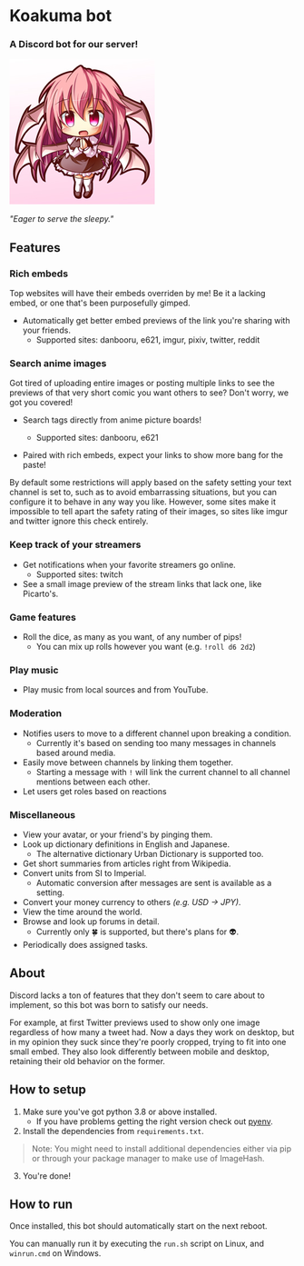 # Koakuma bot

### A Discord bot for our server!

![Koakuma](koabot/assets/avatar.png)

*"Eager to serve the sleepy."*

## Features


### Rich embeds
Top websites will have their embeds overriden by me! Be it a lacking embed, or one that's been purposefully gimped.

+ Automatically get better embed previews of the link you're sharing with your friends.
    + Supported sites: danbooru, e621, imgur, pixiv, twitter, reddit

### Search anime images
Got tired of uploading entire images or posting multiple links to see the previews of that very short comic you want others to see? Don't worry, we got you covered!

+ Search tags directly from anime picture boards!
    + Supported sites: danbooru, e621

+ Paired with rich embeds, expect your links to show more bang for the paste!

By default some restrictions will apply based on the safety setting your text channel is set to, such as to avoid embarrassing situations, but you can configure it to behave in any way you like. However, some sites make it impossible to tell apart the safety rating of their images, so sites like imgur and twitter ignore this check entirely.

### Keep track of your streamers
+ Get notifications when your favorite streamers go online.
    + Supported sites: twitch
+ See a small image preview of the stream links that lack one, like Picarto's.

### Game features
+ Roll the dice, as many as you want, of any number of pips!
    + You can mix up rolls however you want (e.g. `!roll d6 2d2`)

### Play music
+ Play music from local sources and from YouTube.

### Moderation
+ Notifies users to move to a different channel upon breaking a condition.
    + Currently it's based on sending too many messages in channels based around media.
+ Easily move between channels by linking them together.
    + Starting a message with `!` will link the current channel to all channel mentions between each other.
+ Let users get roles based on reactions

### Miscellaneous
+ View your avatar, or your friend's by pinging them.
+ Look up dictionary definitions in English and Japanese.
    + The alternative dictionary Urban Dictionary is supported too.
+ Get short summaries from articles right from Wikipedia.
+ Convert units from SI to Imperial.
    + Automatic conversion after messages are sent is available as a setting.
+ Convert your money currency to others *(e.g. USD → JPY)*.
+ View the time around the world.
+ Browse and look up forums in detail.
    + Currently only 🍀 is supported, but there's plans for 👽.
+ Periodically does assigned tasks.


## About
Discord lacks a ton of features that they don't seem to care about to implement, so this bot was born to satisfy our needs.

For example, at first Twitter previews used to show only one image regardless of how many a tweet had. Now a days they work on desktop, but in my opinion they suck since they're poorly cropped, trying to fit into one small embed. They also look differently between mobile and desktop, retaining their old behavior on the former.


## How to setup
1. Make sure you've got python 3.8 or above installed.
    + If you have problems getting the right version check out [pyenv](https://github.com/pyenv/pyenv).
2. Install the dependencies from `requirements.txt`.
> Note: You might need to install additional dependencies either via pip or through your package manager to make use of ImageHash.
3. You're done!

## How to run
Once installed, this bot should automatically start on the next reboot.

You can manually run it by executing the `run.sh` script on Linux, and `winrun.cmd` on Windows.
